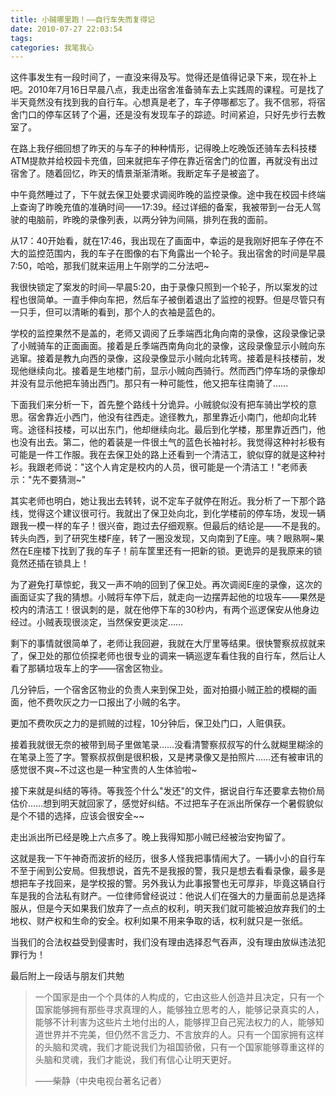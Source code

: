 ```yaml
---
title: 小贼哪里跑！——自行车失而复得记
date: 2010-07-27 22:03:54
tags:
categories: 我笔我心
---
```


这件事发生有一段时间了，一直没来得及写。觉得还是值得记录下来，现在补上吧。2010年7月16日早晨八点，我走出宿舍准备骑车去上实践周的课程。可是找了半天竟然没有找到我的自行车。心想真是老了，车子停哪都忘了。我不信邪，将宿舍门口的停车区转了个遍，还是没有发现车子的踪迹。时间紧迫，只好先步行去教室了。

在路上我仔细回想了昨天的与车子的种种情形，记得晚上吃晚饭还骑车去科技楼ATM提款并给校园卡充值，回来就把车子停在靠近宿舍门的位置，再就没有出过宿舍了。随着回忆，昨天的情景渐渐清晰。我断定车子是被盗了。

<!--more-->

中午竟然睡过了，下午就去保卫处要求调阅昨晚的监控录像。途中我在校园卡终端上查询了昨晚充值的准确时间——17:39。经过详细的备案，我被带到一台无人驾驶的电脑前，昨晚的录像列表，以两分钟为间隔，排列在我的面前。

从17：40开始看，就在17:46，我出现在了画面中，幸运的是我刚好把车子停在不大的监控范围内，我的车子在图像的右下角露出一个轮子。我出宿舍的时间是早晨7:50，哈哈，那我们就来运用上午刚学的二分法吧~

我很快锁定了案发的时间—早晨5:20，由于录像只照到一个轮子，所以案发的过程也很简单。一直手伸向车把，然后车子被倒着退出了监控的视野。但是尽管只有一只手，但可以清晰的看到，那个人的衣袖是蓝色的。

学校的监控果然不是盖的，老师又调阅了丘季端西北角向南的录像，这段录像记录了小贼骑车的正面画面。接着是丘季端西南角向北的录像，这段录像显示小贼向东逃窜。接着是教九向西的录像，这段录像显示小贼向北转弯。接着是科技楼前，发现他继续向北。接着是生地楼门前，显示小贼向西骑行。然而西门停车场的录像却并没有显示他把车骑出西门。那只有一种可能性，他又把车往南骑了……

下面我们来分析一下，首先整个路线十分诡异。小贼貌似没有把车骑出学校的意思。宿舍靠近小西门，他没有往西走。途径教九，那里靠近小南门，他却向北转弯。途径科技楼，可以出东门，他却继续向北。最后到化学楼，那里靠近西门，他也没有出去。第二，他的着装是一件很土气的蓝色长袖衬衫。我觉得这种衬衫极有可能是一件工作服。我在去保卫处的路上还看到一个清洁工，貌似穿的就是这种衬衫。我跟老师说："这个人肯定是校内的人员，很可能是一个清洁工！"老师表示："先不要猜测~"

其实老师也明白，她让我出去转转，说不定车子就停在附近。我分析了一下那个路线，觉得这个建议很可行。我就出了保卫处向北，到化学楼前的停车场，发现一辆跟我一模一样的车子！很兴奋，跑过去仔细观察。但最后的结论是——不是我的。转头向西，到了研究生楼F座，转了一圈没发现，又向南到了E座。咦？眼熟啊~果然在E座楼下找到了我的车子！前车筐里还有一把新的锁。更诡异的是我原来的锁竟然还插在锁具上！

为了避免打草惊蛇，我又一声不响的回到了保卫处。再次调阅E座的录像，这次的画面证实了我的猜想。小贼将车停下后，就走向一边摆弄起他的垃圾车——果然是校内的清洁工！很讽刺的是，就在他停下车的30秒内，有两个巡逻保安从他身边经过。小贼表现很淡定，当然保安更淡定……

剩下的事情就很简单了，老师让我回避，我就在大厅里等结果。很快警察叔叔就来了，保卫处的那位侦探老师也很专业的调来一辆巡逻车看住我的自行车，然后让人看了那辆垃圾车上的字——宿舍区物业。

几分钟后，一个宿舍区物业的负责人来到保卫处，面对拍摄小贼正脸的模糊的画面，他不费吹灰之力一口报出了小贼的名字。

更加不费吹灰之力的是抓贼的过程，10分钟后，保卫处门口，人赃俱获。

接着我就很无奈的被带到局子里做笔录……没看清警察叔叔写的什么就糊里糊涂的在笔录上签了字。警察叔叔倒是很积极，又是拷录像又是拍照片……还有被审讯的感觉很不爽~不过这也是一种宝贵的人生体验啦~

接下来就是纠结的等待。等我签个什么"发还"的文件，据说自行车还要拿去物价局估价……想到明天就回家了，感觉好纠结。不过把车子在派出所保存一个暑假貌似是个不错的选择，应该会很安全~~

走出派出所已经是晚上六点多了。晚上我得知那小贼已经被治安拘留了。

这就是我一下午神奇而波折的经历，很多人怪我把事情闹大了。一辆小小的自行车不至于闹到公安局。但我想说，首先不是我报的警，我只是想去看看录像，最多是想把车子找回来，是学校报的警。另外我认为此事报警也无可厚非，毕竟这辆自行车是我的合法私有财产。一位律师曾经说过：他说人们在强大的力量面前总是选择服从，但是今天如果我们放弃了一点点的权利，明天我们就可能被迫放弃我们的土地权、财产权和生命的安全。权利如果不用来争取的话，权利就只是一张纸。

当我们的合法权益受到侵害时，我们没有理由选择忍气吞声，没有理由放纵违法犯罪行为！

最后附上一段话与朋友们共勉

>一个国家是由一个个具体的人构成的，它由这些人创造并且决定，只有一个国家能够拥有那些寻求真理的人，能够独立思考的人，能够记录真实的人，能够不计利害为这些片土地付出的人，能够捍卫自己宪法权力的人，能够知道世界并不完美，但仍然不言乏力、不言放弃的人。只有一个国家拥有这样的头脑和灵魂，我们才能说我们为祖国骄傲，只有一个国家能够尊重这样的头脑和灵魂，我们才能说，我们有信心让明天更好。 
>
>——柴静（中央电视台著名记者）
